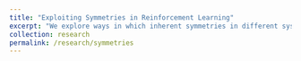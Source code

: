 ```yaml
---
title: "Exploiting Symmetries in Reinforcement Learning"
excerpt: "We explore ways in which inherent symmetries in different systems can be used to improve or make reinforcement learning techniques more efficient."
collection: research
permalink: /research/symmetries
---
```

